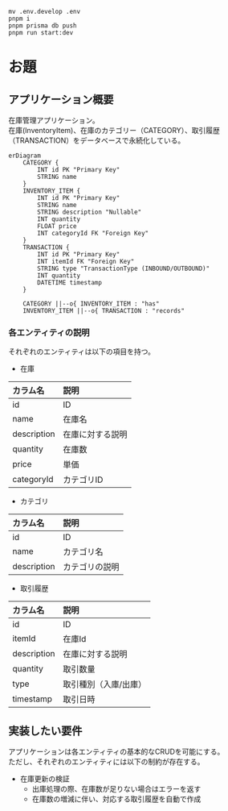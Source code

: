 ```
mv .env.develop .env
pnpm i
pnpm prisma db push
pnpm run start:dev
```

# お題

## アプリケーション概要

在庫管理アプリケーション。\
在庫(InventoryItem)、在庫のカテゴリー（CATEGORY）、取引履歴（TRANSACTION）をデータベースで永続化している。

```mermaid
erDiagram
    CATEGORY {
        INT id PK "Primary Key"
        STRING name
    }
    INVENTORY_ITEM {
        INT id PK "Primary Key"
        STRING name
        STRING description "Nullable"
        INT quantity
        FLOAT price
        INT categoryId FK "Foreign Key"
    }
    TRANSACTION {
        INT id PK "Primary Key"
        INT itemId FK "Foreign Key"
        STRING type "TransactionType (INBOUND/OUTBOUND)"
        INT quantity
        DATETIME timestamp
    }

    CATEGORY ||--o{ INVENTORY_ITEM : "has"
    INVENTORY_ITEM ||--o{ TRANSACTION : "records"

```

### 各エンティティの説明

それぞれのエンティティは以下の項目を持つ。

- 在庫

| カラム名    | 説明             |
| :---------- | :--------------- |
| id          | ID               |
| name        | 在庫名           |
| description | 在庫に対する説明 |
| quantity    | 在庫数           |
| price       | 単価             |
| categoryId  | カテゴリID       |

- カテゴリ

| カラム名    | 説明           |
| :---------- | :------------- |
| id          | ID             |
| name        | カテゴリ名     |
| description | カテゴリの説明 |

- 取引履歴

| カラム名    | 説明                  |
| :---------- | :-------------------- |
| id          | ID                    |
| itemId      | 在庫Id                |
| description | 在庫に対する説明      |
| quantity    | 取引数量              |
| type        | 取引種別（入庫/出庫） |
| timestamp   | 取引日時              |

## 実装したい要件

アプリケーションは各エンティティの基本的なCRUDを可能にする。\
ただし、それぞれのエンティティには以下の制約が存在する。

- 在庫更新の検証
  - 出庫処理の際、在庫数が足りない場合はエラーを返す
  - 在庫数の増減に伴い、対応する取引履歴を自動で作成
